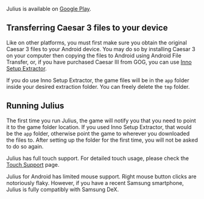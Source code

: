 Julius is available on [Google Play](https://play.google.com/store/apps/details?id=com.github.bvschaik.julius).

## Transferring Caesar 3 files to your device
Like on other platforms, you must first make sure you obtain the original Caesar 3 files to your
Android device. You may do so by installing Caesar 3 on your computer then copying the files to
Android using Android File Transfer, or, if you have purchased Caesar III from GOG, you can use [Inno Setup Extractor](https://play.google.com/store/apps/details?id=uk.co.armedpineapple.innoextract).

If you do use Inno Setup Extractor, the game files will be in the `app` folder inside your desired
extraction folder. You can freely delete the `tmp` folder.

## Running Julius
The first time you run Julius, the game will notify you that you need to point it to the game folder
location. If you used Inno Setup Extractor, that would be the `app` folder, otherwise point the game to
wherever you downloaded the files to. After setting up the folder for the first time, you will not be
asked to do so again.

Julius has full touch support. For detailed touch usage, please check the
[Touch Support](Touch-Support) page.

Julius for Android has limited mouse support. Right mouse button clicks are notoriously flaky.
However, if you have a recent Samsung smartphone, Julius is fully compatibly with Samsung DeX.